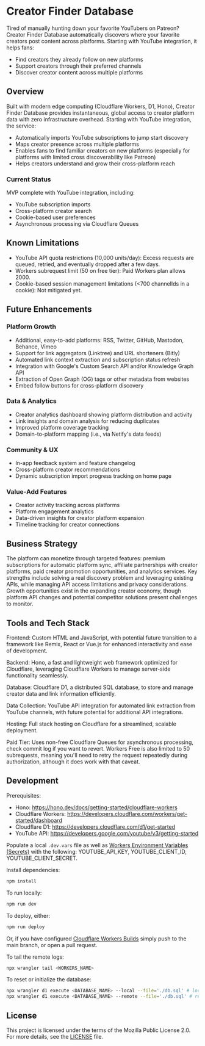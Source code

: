 # Creator Finder Database

Tired of manually hunting down your favorite YouTubers on Patreon? Creator Finder Database automatically discovers where your favorite creators post content across platforms. Starting with YouTube integration, it helps fans:

- Find creators they already follow on new platforms
- Support creators through their preferred channels
- Discover creator content across multiple platforms

## Overview

Built with modern edge computing (Cloudflare Workers, D1, Hono), Creator Finder Database provides instantaneous, global access to creator platform data with zero infrastructure overhead. Starting with YouTube integration, the service:

- Automatically imports YouTube subscriptions to jump start discovery
- Maps creator presence across multiple platforms
- Enables fans to find familiar creators on new platforms (especially for platforms with limited cross discoverability like Patreon)
- Helps creators understand and grow their cross-platform reach

### Current Status

MVP complete with YouTube integration, including:

- YouTube subscription imports
- Cross-platform creator search
- Cookie-based user preferences
- Asynchronous processing via Cloudflare Queues

## Known Limitations

- YouTube API quota restrictions (10,000 units/day): Excess requests are queued, retried, and eventually dropped after a few days.
- Workers subrequest limit (50 on free tier): Paid Workers plan allows 2000.
- Cookie-based session management limitations (<700 channelIds in a cookie): Not mitigated yet.

## Future Enhancements

### Platform Growth

- Additional, easy-to-add platforms: RSS, Twitter, GitHub, Mastodon, Behance, Vimeo
- Support for link aggregators (Linktree) and URL shorteners (Bitly)
- Automated link context extraction and subscription status refresh
- Integration with Google's Custom Search API and/or Knowledge Graph API
- Extraction of Open Graph (OG) tags or other metadata from websites
- Embed follow buttons for cross-platform discovery

### Data & Analytics

- Creator analytics dashboard showing platform distribution and activity
- Link insights and domain analysis for reducing duplicates
- Improved platform coverage tracking
- Domain-to-platform mapping (i.e., via Netify's data feeds)

### Community & UX

- In-app feedback system and feature changelog
- Cross-platform creator recommendations
- Dynamic subscription import progress tracking on home page

### Value-Add Features

- Creator activity tracking across platforms
- Platform engagement analytics
- Data-driven insights for creator platform expansion
- Timeline tracking for creator connections

## Business Strategy

The platform can monetize through targeted features: premium subscriptions for automatic platform sync, affiliate partnerships with creator platforms, paid creator promotion opportunities, and analytics services.
Key strengths include solving a real discovery problem and leveraging existing APIs, while managing API access limitations and privacy considerations.
Growth opportunities exist in the expanding creator economy, though platform API changes and potential competitor solutions present challenges to monitor.

## Tools and Tech Stack

Frontend: Custom HTML and JavaScript, with potential future transition to a framework like Remix, React or Vue.js for enhanced interactivity and ease of development.

Backend: Hono, a fast and lightweight web framework optimized for Cloudflare, leveraging Cloudflare Workers to manage server-side functionality seamlessly.

Database: Cloudflare D1, a distributed SQL database, to store and manage creator data and link information efficiently.

Data Collection: YouTube API integration for automated link extraction from YouTube channels, with future potential for additional API integrations.

Hosting: Full stack hosting on Cloudflare for a streamlined, scalable deployment.

Paid Tier: Uses non-free Cloudflare Queues for asynchronous processing, check commit log if you want to revert. Workers Free is also limited to 50 subrequests, meaning you'll need to retry the request repeatedly during authorization, although it does work with that caveat.

## Development

Prerequisites:

- Hono: <https://hono.dev/docs/getting-started/cloudflare-workers>
- Cloudflare Workers: <https://developers.cloudflare.com/workers/get-started/dashboard>
- Cloudflare D1: <https://developers.cloudflare.com/d1/get-started>
- YouTube API: <https://developers.google.com/youtube/v3/getting-started>

Populate a local `.dev.vars` file as well as [Workers Environment Variables (Secrets)](https://developers.cloudflare.com/workers/configuration/secrets/) with the following:
YOUTUBE_API_KEY, YOUTUBE_CLIENT_ID, YOUTUBE_CLIENT_SECRET.

Install dependencies:

```sh
npm install
```

To run locally:

```sh
npm run dev
```

To deploy, either:

```sh
npm run deploy
```

Or, if you have configured [Cloudflare Workers Builds](https://developers.cloudflare.com/workers/ci-cd/builds) simply push to the main branch, or open a pull request.

To tail the remote logs:

```sh
npx wrangler tail <WORKERS_NAME>
```

To reset or initialize the database:

```sh
npx wrangler d1 execute <DATABASE_NAME> --local --file='./db.sql' # local
npx wrangler d1 execute <DATABASE_NAME> --remote --file='./db.sql' # remote
```

## License

This project is licensed under the terms of the Mozilla Public License 2.0.
For more details, see the [LICENSE](./LICENSE.md) file.
